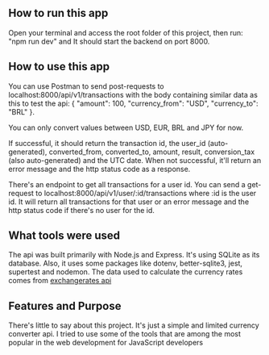 ## How to run this app

Open your terminal and access the root folder of this project, then run: "npm run dev" and It should start the backend on port 8000.

## How to use this app
You can use Postman to send post-requests to localhost:8000/api/v1/transactions with the body containing similar data as this to test the api:
{
    "amount": 100,
    "currency_from": "USD",
    "currency_to": "BRL"
}.

You can only convert values between USD, EUR, BRL and JPY for now.

If successful, it should return the transaction id, the user_id (auto-generated), converted_from, converted_to, amount, result, conversion_tax (also auto-generated) and the UTC date. When not successful, it'll return an error message and the http status code as a response.

There's an endpoint to get all transactions for a user id. You can send a get-request to localhost:8000/api/v1/user/:id/transactions where :id is the user id. It will return all transactions for that user or an error message and the http status code if there's no user for the id.

## What tools were used

The api was built primarily with Node.js and Express. It's using SQLite as its database. Also, it uses some packages like dotenv, better-sqlite3, jest, supertest and nodemon. The data used to calculate the currency rates comes from [exchangerates api](https://exchangeratesapi.io)

## Features and Purpose

There's little to say about this project. It's just a simple and limited currency converter api. I tried to use some of the tools that are among the most popular in the web development for JavaScript developers
